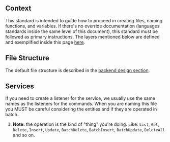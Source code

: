 ## Context
This standard is intended to guide how to proceed in creating files, naming functions, and variables.
If there's no override documentation (languages standards inside the same level of this document), this standard must be followed as primary instructions.
The layers mentioned below are defined and exemplified inside this page [here](Life-Cycle/Architecture/Backend-Design.md).

## File Structure
The default file structure is described in the [backend design section](Life-Cycle/Architecture/Backend-Design.md).

## Services
If you need to create a listener for the service, we usually use the same names as the listeners for the commands.
When you are naming this file you MUST be careful considering the entities and if they are operated in batch.

1. **Note:** the operation is the kind of "thing" you're doing. Like: `List`, `Get`, `Delete`, `Insert`, `Update`, `BatchDelete`, `BatchInsert`, `BatchUpdate`, `DeleteAll` and so on.
